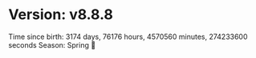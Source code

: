 # Version: v8.8.8
Time since birth: 3174 days, 76176 hours, 4570560 minutes, 274233600 seconds
Season: Spring 🌸
